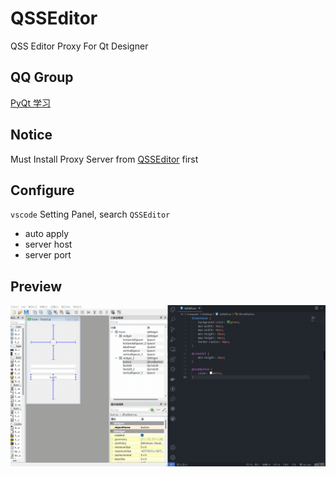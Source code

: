 # QSSEditor

QSS Editor Proxy For Qt Designer

## QQ Group

[PyQt 学习](https://jq.qq.com/?_wv=1027&k=5QVVEdF)

## Notice

Must Install Proxy Server from [QSSEditor](https://github.com/PyQt5/QSSEditor/releases) first

## Configure

`vscode` Setting Panel, search `QSSEditor`

- auto apply
- server host
- server port

## Preview

![QSSEditor](https://github.com/PyQt5/QSSEditor/raw/main/QSSEditor.gif)